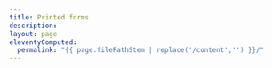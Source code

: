 ```yaml
---
title: Printed forms
description:
layout: page
eleventyComputed:
  permalink: "{{ page.filePathStem | replace('/content','') }}/"
---
```


